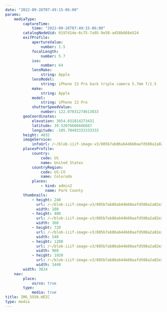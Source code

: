 ```yaml
---
date: "2022-09-26T07:49:15-06:00"
params:
    mediaType:
        captureTime:
            time: "2022-09-26T07:49:15-06:00"
        catalogNodeUid: 0197d14e-6c75-7a95-9e58-ad58b668e524
        exifProfile:
            apertureValue:
                number: 1.5
            focalLength:
                number: 5.7
            iso:
                number: 64
            lensMake:
                string: Apple
            lensModel:
                string: iPhone 13 Pro back triple camera 5.7mm f/1.5
            make:
                string: Apple
            model:
                string: iPhone 13 Pro
            shutterSpeedValue:
                number: 122.07031274613833
        geoCoordinates:
            elevation: 3054.031814273431
            latitude: 39.52076666666667
            longitude: -105.70493333333333
        height: 4032
        imageService:
            infoUrl: /~/blob-iiif-image-v3/805b7ab86ab44b60aafd508a2a82e3fc146b590e4b455482c4d01bbe51232cbd/info.json
        placesProfile:
            country:
                code: US
                name: United States
            countryRegion:
                code: US-CO
                name: Colorado
            places:
                - kind: admin2
                  name: Park County
        thumbnails:
            - height: 240
              url: /~/blob-iiif-image-v3/805b7ab86ab44b60aafd508a2a82e3fc146b590e4b455482c4d01bbe51232cbd/full/180%2C240/0/default.jpg
              width: 180
            - height: 480
              url: /~/blob-iiif-image-v3/805b7ab86ab44b60aafd508a2a82e3fc146b590e4b455482c4d01bbe51232cbd/full/360%2C480/0/default.jpg
              width: 360
            - height: 720
              url: /~/blob-iiif-image-v3/805b7ab86ab44b60aafd508a2a82e3fc146b590e4b455482c4d01bbe51232cbd/full/540%2C720/0/default.jpg
              width: 540
            - height: 1280
              url: /~/blob-iiif-image-v3/805b7ab86ab44b60aafd508a2a82e3fc146b590e4b455482c4d01bbe51232cbd/full/960%2C1280/0/default.jpg
              width: 960
            - height: 1920
              url: /~/blob-iiif-image-v3/805b7ab86ab44b60aafd508a2a82e3fc146b590e4b455482c4d01bbe51232cbd/full/1440%2C1920/0/default.jpg
              width: 1440
        width: 3024
    nav:
        place:
            us/co: true
        type:
            media: true
title: IMG_5550.HEIC
type: media
---
```

